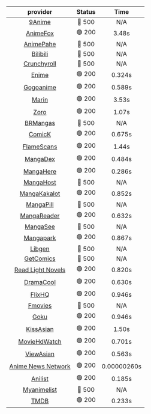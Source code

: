 | **provider** | **Status** | **Time** |
|:--------:|:------:|:----:|
| [9Anime](https://9anime.pl) | 🔴 500 | N/A |
|  [AnimeFox](https://animefox.tv)  | 🟢 200 | 3.48s |
| [AnimePahe](https://animepahe.com) | 🔴 500 | N/A |
| [Bilibili](https://bilibili.tv) | 🔴 500 | N/A |
| [Crunchyroll](https://cronchy.consumet.stream) | 🔴 500 | N/A |
|  [Enime](https://enime.moe)  | 🟢 200 | 0.324s |
|  [Gogoanime](https://gogoanimehd.to)  | 🟢 200 | 0.589s |
|  [Marin](https://marin.moe)  | 🟢 200 | 3.53s |
|  [Zoro](https://aniwatch.to)  | 🟢 200 | 1.07s |
| [BRMangas](https://www.brmangas.net) | 🔴 500 | N/A |
|  [ComicK](https://comick.app)  | 🟢 200 | 0.675s |
|  [FlameScans](https://flamescans.org/)  | 🟢 200 | 1.44s |
|  [MangaDex](https://mangadex.org)  | 🟢 200 | 0.484s |
|  [MangaHere](http://www.mangahere.cc)  | 🟢 200 | 0.286s |
| [MangaHost](https://mangahosted.com) | 🔴 500 | N/A |
|  [MangaKakalot](https://mangakakalot.com)  | 🟢 200 | 0.852s |
| [MangaPill](https://mangapill.com) | 🔴 500 | N/A |
|  [MangaReader](https://mangareader.to)  | 🟢 200 | 0.632s |
| [MangaSee](https://mangasee123.com) | 🔴 500 | N/A |
|  [Mangapark](https://v2.mangapark.net)  | 🟢 200 | 0.867s |
| [Libgen](http://libgen) | 🔴 500 | N/A |
| [GetComics](https://getcomics.info/) | 🔴 500 | N/A |
|  [Read Light Novels](https://readlightnovels.net)  | 🟢 200 | 0.820s |
|  [DramaCool](https://dramacool.hr)  | 🟢 200 | 0.630s |
|  [FlixHQ](https://flixhq.to)  | 🟢 200 | 0.946s |
| [Fmovies](https://fmovies.to) | 🔴 500 | N/A |
|  [Goku](https://goku.sx)  | 🟢 200 | 0.946s |
|  [KissAsian](https://kissasian.mx)  | 🟢 200 | 1.50s |
|  [MovieHdWatch](https://movieshd.watch)  | 🟢 200 | 0.701s |
|  [ViewAsian](https://viewasian.co)  | 🟢 200 | 0.563s |
|  [Anime News Network](https://www.animenewsnetwork.com)  | 🟢 200 | 0.00000260s |
|  [Anilist](https://anilist.co)  | 🟢 200 | 0.185s |
| [Myanimelist](https://myanimelist.net/) | 🔴 500 | N/A |
|  [TMDB](https://www.themoviedb.org)  | 🟢 200 | 0.233s |

